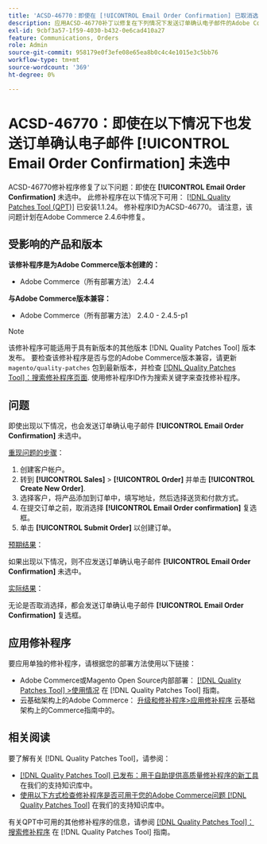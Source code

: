 ```yaml
---
title: 'ACSD-46770：即使在 [!UICONTROL Email Order Confirmation] 已取消选中'
description: 应用ACSD-46770补丁以修复在下列情况下发送订单确认电子邮件的Adobe Commerce问题 [!UICONTROL Email Order Confirmation] 未选中。
exl-id: 9cbf3a57-1f59-4030-b432-0e6cad410a27
feature: Communications, Orders
role: Admin
source-git-commit: 958179e0f3efe08e65ea8b0c4c4e1015e3c5bb76
workflow-type: tm+mt
source-wordcount: '369'
ht-degree: 0%

---
```


# ACSD-46770：即使在以下情况下也发送订单确认电子邮件 **[!UICONTROL Email Order Confirmation]** 未选中

ACSD-46770修补程序修复了以下问题：即使在 **[!UICONTROL Email Order Confirmation]** 未选中。 此修补程序在以下情况下可用： [[!DNL Quality Patches Tool (QPT)]](/help/announcements/adobe-commerce-announcements/magento-quality-patches-released-new-tool-to-self-serve-quality-patches.md) 已安装1.1.24。 修补程序ID为ACSD-46770。 请注意，该问题计划在Adobe Commerce 2.4.6中修复。

## 受影响的产品和版本

**该修补程序是为Adobe Commerce版本创建的：**

* Adobe Commerce（所有部署方法） 2.4.4

**与Adobe Commerce版本兼容：**

* Adobe Commerce（所有部署方法） 2.4.0 - 2.4.5-p1

>[!NOTE]
>
>该修补程序可能适用于具有新版本的其他版本 [!DNL Quality Patches Tool] 版本发布。 要检查该修补程序是否与您的Adobe Commerce版本兼容，请更新 `magento/quality-patches` 包到最新版本，并检查 [[!DNL Quality Patches Tool]：搜索修补程序页面](https://experienceleague.adobe.com/tools/commerce-quality-patches/index.html). 使用修补程序ID作为搜索关键字来查找修补程序。

## 问题

即使出现以下情况，也会发送订单确认电子邮件 **[!UICONTROL Email Order Confirmation]** 未选中。

<u>重现问题的步骤</u>：

1. 创建客户帐户。
1. 转到 **[!UICONTROL Sales]** > **[!UICONTROL Order]** 并单击  **[!UICONTROL Create New Order]**.
1. 选择客户，将产品添加到订单中，填写地址，然后选择送货和付款方式。
1. 在提交订单之前，取消选择 **[!UICONTROL Email Order confirmation]** 复选框。
1. 单击 **[!UICONTROL Submit Order]** 以创建订单。

<u>预期结果</u>：

如果出现以下情况，则不应发送订单确认电子邮件 **[!UICONTROL Email Order Confirmation]** 未选中。

<u>实际结果</u>：

无论是否取消选择，都会发送订单确认电子邮件 **[!UICONTROL Email Order Confirmation]** 复选框。

## 应用修补程序

要应用单独的修补程序，请根据您的部署方法使用以下链接：

* Adobe Commerce或Magento Open Source内部部署： [[!DNL Quality Patches Tool] >使用情况](https://experienceleague.adobe.com/docs/commerce-operations/tools/quality-patches-tool/usage.html) 在 [!DNL Quality Patches Tool] 指南。
* 云基础架构上的Adobe Commerce： [升级和修补程序>应用修补程序](https://experienceleague.adobe.com/docs/commerce-cloud-service/user-guide/develop/upgrade/apply-patches.html) 云基础架构上的Commerce指南中的。

## 相关阅读

要了解有关 [!DNL Quality Patches Tool]，请参阅：

* [[!DNL Quality Patches Tool] 已发布：用于自助提供高质量修补程序的新工具](/help/announcements/adobe-commerce-announcements/magento-quality-patches-released-new-tool-to-self-serve-quality-patches.md) 在我们的支持知识库中。
* [使用以下方式检查修补程序是否可用于您的Adobe Commerce问题 [!DNL Quality Patches Tool]](/help/support-tools/patches-available-in-qpt-tool/check-patch-for-magento-issue-with-magento-quality-patches.md) 在我们的支持知识库中。

有关QPT中可用的其他修补程序的信息，请参阅 [[!DNL Quality Patches Tool]：搜索修补程序](https://experienceleague.adobe.com/tools/commerce-quality-patches/index.html) 在 [!DNL Quality Patches Tool] 指南。
